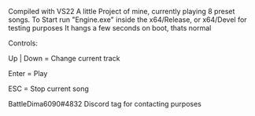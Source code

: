 Compiled with VS22
A little Project of mine, currently playing 8 preset songs.
To Start run "Engine.exe" inside the x64/Release, or x64/Devel for testing purposes
It hangs a few seconds on boot, thats normal

Controls:

Up | Down  =  Change current track

Enter      =  Play

ESC        =  Stop current song


BattleDima6090#4832  Discord tag for contacting purposes
